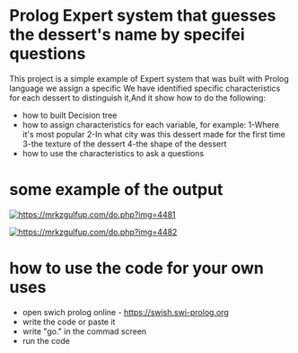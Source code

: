 # Prolog Expert system that guesses the dessert's name by specifei questions

This project is a simple example of Expert system that was built with Prolog language we assign a specific We have identified 
specific characteristics for each dessert to distinguish it,And it show how to do the following:
* how to built Decision tree
* how to assign characteristics for each variable, for example:
  1-Where it's most popular
  2-In what city was this dessert made for the first time
  3-the texture of the dessert
  4-the shape of the dessert
* how to use the characteristics to ask a questions
# some example of the output
   <a href="https://mrkzgulfup.com/do.php?img=4481" target="_blank" title="https://mrkzgulfup.com/"><img src="https://mrkzgulfup.com/do.php?img=4481" border="0" alt="https://mrkzgulfup.com/do.php?img=4481" /></a>
   
  <a href="https://mrkzgulfup.com/do.php?img=4482" target="_blank" title="https://mrkzgulfup.com/"><img src="https://mrkzgulfup.com/do.php?img=4482" border="0" alt="https://mrkzgulfup.com/do.php?img=4482" /></a>
# how to use the code for your own uses
* open swich prolog online - https://swish.swi-prolog.org
* write the code or paste it
* write "go." in the commad screen
* run the code


